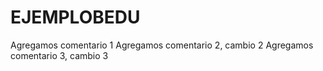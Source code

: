 # EJEMPLOBEDU
Agregamos comentario 1
Agregamos comentario 2, cambio 2
Agregamos comentario 3, cambio 3